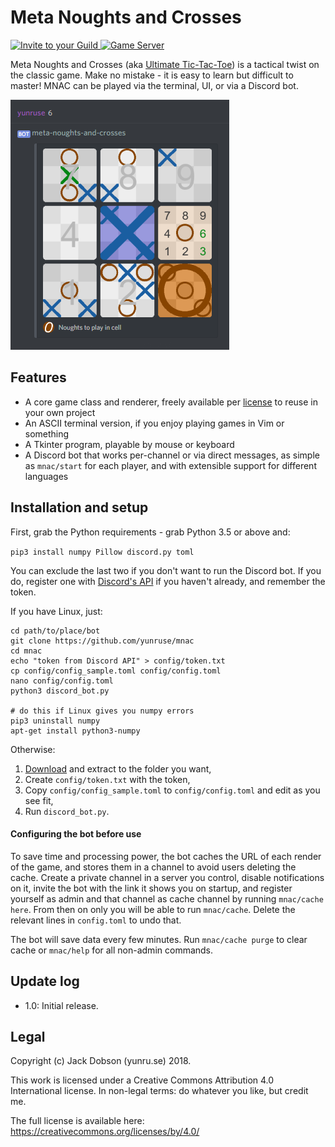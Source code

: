 # Meta Noughts and Crosses

<a href="https://discordapp.com/oauth2/authorize?client_id=446046704039624715&scope=bot">
<img src="https://img.shields.io/badge/Add%20to%20your-Discord-9399ff.svg" alt="Invite to your Guild">
</a>
<a href="https://discord.gg/YRfvhP2">
<img src="https://discordapp.com/api/guilds/443859304710144000/widget.png" alt="Game Server">
</a>

Meta Noughts and Crosses (aka [Ultimate Tic-Tac-Toe](wiki)) is a tactical twist on the classic game. Make no mistake - it is easy to learn but difficult to master! MNAC can be played via the terminal, UI, or via a Discord bot.

![A screenshot of the Discord bot. A player types in '6', and the bot responds with an image of the game.](assets/screenshot_discord.png)

## Features

- A core game class and renderer, freely available per [license] to reuse in your own project
- An ASCII terminal version, if you enjoy playing games in Vim or something
- A Tkinter program, playable by mouse or keyboard
- A Discord bot that works per-channel or via direct messages, as simple as `mnac/start` for each player, and with extensible support for different languages

## Installation and setup

First, grab the Python requirements - grab Python 3.5 or above and:

`pip3 install numpy Pillow discord.py toml`

You can exclude the last two if you don't want to run the Discord bot. If you do, register one with [Discord's API](API) if you haven't already, and remember the token.

If you have Linux, just:
```
cd path/to/place/bot
git clone https://github.com/yunruse/mnac
cd mnac
echo "token from Discord API" > config/token.txt
cp config/config_sample.toml config/config.toml
nano config/config.toml
python3 discord_bot.py

# do this if Linux gives you numpy errors
pip3 uninstall numpy
apt-get install python3-numpy
```
Otherwise:

1. [Download] and extract to the folder you want,
2. Create `config/token.txt` with the token,
3. Copy `config/config_sample.toml` to `config/config.toml` and edit as you see fit,
4. Run `discord_bot.py`.

#### Configuring the bot before use

To save time and processing power, the bot caches the URL of each render of the game, and stores them in a channel to avoid users deleting the cache. Create a private channel in a server you control, disable notifications on it, invite the bot with the link it shows you on startup, and register yourself as admin and that channel as cache channel by running `mnac/cache here`. From then on only you will be able to run `mnac/cache`. Delete the relevant lines in `config.toml` to undo that.

The bot will save data every few minutes. Run `mnac/cache purge` to clear cache or `mnac/help` for all non-admin commands.

## Update log
- 1.0: Initial release.

[wiki]: https://en.wikipedia.org/wiki/Ultimate_tic-tac-toe
[license]: license.txt
[download]: https://github.com/yunruse/MNAC/archive/master.zip
[API]: https://discordapp.com/developers/applications/me

## Legal

Copyright (c) Jack Dobson (yunru.se) 2018.

This work is licensed under a Creative Commons Attribution 4.0 International
license. In non-legal terms: do whatever you like, but credit me.

The full license is available here:
https://creativecommons.org/licenses/by/4.0/

